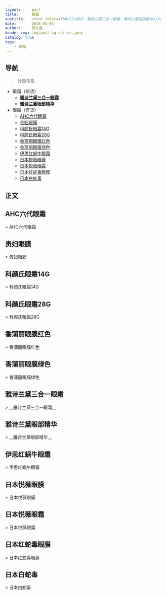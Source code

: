 ```yaml
---
layout:     post
title:      眼霜
subtitle:   <font color=#fb6e52>断货：雅诗兰黛三合一眼霜、雅诗兰黛眼部精华</font>
date:       2018-05-05
author:     流先森
header-img: img/post-bg-coffee.jpeg
catalog: true
tags:
    - 眼霜
---
```

## 导航
> 分类信息

* 眼霜（断货）
  * [__雅诗兰黛三合一眼霜__](#1.7)
  * [__雅诗兰黛眼部精华__](#1.8)
* 眼霜（有货）
  * [AHC六代眼霜](#1.1)
  * [贵妇眼膜](#1.2)
  * [科颜氏眼霜14G](#1.3)
  * [科颜氏眼霜28G](#1.4)
  * [香蒲丽眼膜红色](#1.5)
  * [香蒲丽眼膜绿色](#1.6)
  <!-- * [__雅诗兰黛三合一眼霜__](#1.7) -->
  <!-- * [__雅诗兰黛眼部精华__](#1.8) -->
  * [伊思红蜗牛眼霜](#1.9)
  * [日本悦薇眼膜](#1.10)
  * [日本悦薇眼霜](#1.11)
  * [日本红蛇毒眼膜](#1.12)
  * [日本白蛇毒](#1.13)
  <!-- * [日本资生堂洗面奶](#1.14) -->
  <!-- * [日本芙丽芳丝洁面](#1.15) -->
  <!-- * [__约帕先生三合一水__](#1.16) -->
  <!-- * [__悦丝风吟绿茶乳__](#1.17) -->
  <!-- * [__悦丝风吟绿茶水__](#1.18) -->

## 正文
<h2 id="1.1">AHC六代眼霜</h2>
> AHC六代眼霜

<h2 id="1.2">贵妇眼膜</h2>
> 贵妇眼膜

<h2 id="1.3">科颜氏眼霜14G</h2>
> 科颜氏眼霜14G

<h2 id="1.4">科颜氏眼霜28G</h2>
> 科颜氏眼霜28G

<h2 id="1.5">香蒲丽眼膜红色</h2>
> 香蒲丽眼膜红色

<h2 id="1.6">香蒲丽眼膜绿色</h2>
> 香蒲丽眼膜绿色

<h2 id="1.7">雅诗兰黛三合一眼霜</h2>
> __雅诗兰黛三合一眼霜__

<h2 id="1.8">雅诗兰黛眼部精华</h2>
> __雅诗兰黛眼部精华__

<h2 id="1.9">伊思红蜗牛眼霜</h2>
> 伊思红蜗牛眼霜

<h2 id="1.10">日本悦薇眼膜</h2>
> 日本悦薇眼膜

<h2 id="1.11">日本悦薇眼霜</h2>
> 日本悦薇眼霜

<h2 id="1.12">日本红蛇毒眼膜</h2>
> 日本红蛇毒眼膜

<h2 id="1.13">日本白蛇毒</h2>
> 日本白蛇毒
